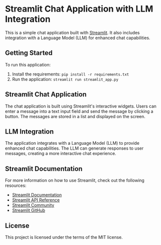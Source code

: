 # Streamlit Chat Application with LLM Integration

This is a simple chat application built with [Streamlit](https://streamlit.io/). It also includes integration with a Language Model (LLM) for enhanced chat capabilities.

## Getting Started

To run this application:

1. Install the requirements: `pip install -r requirements.txt`
2. Run the application: `streamlit run streamlit_app.py`

## Streamlit Chat Application

The chat application is built using Streamlit's interactive widgets. Users can enter a message into a text input field and send the message by clicking a button. The messages are stored in a list and displayed on the screen.

## LLM Integration

The application integrates with a Language Model (LLM) to provide enhanced chat capabilities. The LLM can generate responses to user messages, creating a more interactive chat experience.

## Streamlit Documentation

For more information on how to use Streamlit, check out the following resources:

- [Streamlit Documentation](https://docs.streamlit.io/)
- [Streamlit API Reference](https://docs.streamlit.io/library/api-reference)
- [Streamlit Community](https://discuss.streamlit.io/)
- [Streamlit GitHub](https://github.com/streamlit/streamlit)

## License

This project is licensed under the terms of the MIT license.
